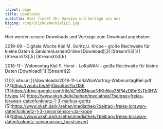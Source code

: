 ```yaml
---
layout: page
title: Downloads
subtitle: Hier findet Ihr Dateien und Vortäge von uns
bigimg: /img/BlickUeberKielLES.jpg
---
```


Hier werden unsere Downloads und Vorträge zum Download angeboten:

2019-09 - Digitale Woche Kiel M. Goritz,U. Krope - große Reichweite für kleine Daten & SeniorenLernenOnline [Download][3] [Stream1/3][4] [Stream2/3][5] [Stream3/3][6]

2018-11 - Webmontag Kiel F. Horst - LoRaWAN - große Reichweite für kleine Daten [Download][1] [Stream][2]




[1]:{{ site.url }}/downloads/2018-11-LoRaWanVortrag-WebmontagKiel.pdf
[2]:https://youtu.be/hFjOiivu5bs?t=1186
[3]:https://drive.google.com/file/d/1eKBNpsqNfKh5kja35Pl4zDBmSsTb3HWh/view
[4]:https://www.oksh.de/ki/sehen/mediathek/?beitrag=freies-lorawan-datenfunknetz-1-3-markus-goritz
[5]:https://www.oksh.de/ki/sehen/mediathek/?beitrag=freies-lorawan-datenfunknetz-1-3-seniorsensor-uta-krope
[6]:https://www.oksh.de/ki/sehen/mediathek/?beitrag=freies-lorawan-datenfunknetz-seniorsensor_horstsievert
